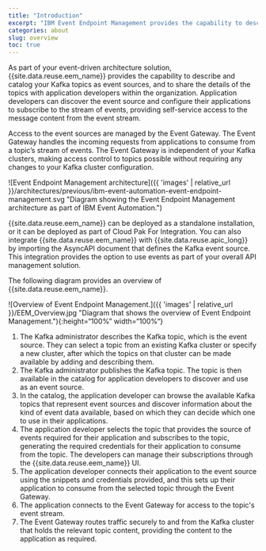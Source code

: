 ```yaml
---
title: "Introduction"
excerpt: "IBM Event Endpoint Management provides the capability to describe and catalog your Kafka event sources, and to socialize them with application developers."
categories: about
slug: overview
toc: true
---
```



As part of your event-driven architecture solution, {{site.data.reuse.eem_name}} provides the capability to describe and catalog your Kafka topics as event sources, and to share the details of the topics with application developers within the organization. Application developers can discover the event source and configure their applications to subscribe to the stream of events, providing self-service access to the message content from the event stream.

Access to the event sources are managed by the Event Gateway. The Event Gateway handles the incoming requests from applications to consume from a topic’s stream of events. The Event Gateway is independent of your Kafka clusters, making access control to topics possible without requiring any changes to your Kafka cluster configuration.

![Event Endpoint Management architecture]({{ 'images' | relative_url }}/architectures/previous/ibm-event-automation-event-endpoint-management.svg "Diagram showing the Event Endpoint Management architecture as part of IBM Event Automation.")

{{site.data.reuse.eem_name}} can be deployed as a standalone installation, or it can be deployed as part of Cloud Pak For Integration. You can also integrate {{site.data.reuse.eem_name}} with {{site.data.reuse.apic_long}} by importing the AsyncAPI document that defines the Kafka event source. This integration provides the option to use events as part of your overall API management solution.

The following diagram provides an overview of {{site.data.reuse.eem_name}}.

![Overview of Event Endpoint Management.]({{ 'images' | relative_url }}/EEM_Overview.jpg "Diagram that shows the overview of Event Endpoint Management."){:height=“100%” width=“100%“}

1. The Kafka administrator describes the Kafka topic, which is the event source. They can select a topic from an existing Kafka cluster or specify a new cluster, after which the topics on that cluster can be made available by adding and describing them.
2. The Kafka administrator publishes the Kafka topic. The topic is then available in the catalog for application developers to discover and use as an event source.
3. In the catalog, the application developer can browse the available Kafka topics that represent event sources and discover information about the kind of event data available, based on which they can decide which one to use in their applications.
4. The application developer selects the topic that provides the source of events required for their application and subscribes to the topic, generating the required credentials for their application to consume from the topic. The developers can manage their subscriptions through the {{site.data.reuse.eem_name}} UI.
5. The application developer connects their application to the event source using the snippets and credentials provided, and this sets up their application to consume from the selected topic through the Event Gateway.
6. The application connects to the Event Gateway for access to the topic's event stream.
7. The Event Gateway routes traffic securely to and from the Kafka cluster that holds the relevant topic content, providing the content to the application as required.
